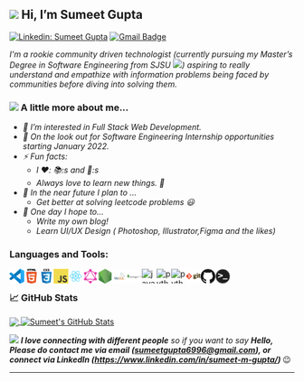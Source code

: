 <h2><img src="https://media.giphy.com/media/hvRJCLFzcasrR4ia7z/giphy.gif" width="25px"> Hi, I’m Sumeet Gupta </h2>

[![Linkedin: Sumeet Gupta](https://img.shields.io/badge/-Sumeet_Gupta-blue?style=flat-square&logo=Linkedin&logoColor=white&link=https://www.linkedin.com/in/sumeet-m-gupta/)](https://www.linkedin.com/in/sumeet-m-gupta/)
[![Gmail Badge](https://img.shields.io/badge/-Sumeet_Gupta-c14438?style=flat&logo=Gmail&logoColor=white&link=mailto:sumeetgupta6996@gmail.com)](mailto:sumeetgupta6996@gmail.com)

<p><em>I'm a rookie community driven technologist (currently pursuing my Master’s Degree in Software Engineering from SJSU <img src="https://media.giphy.com/media/fYSnHlufseco8Fh93Z/giphy.gif" width="30">) aspiring to really understand and empathize with information problems being faced by communities before diving into solving them.</em></p>

### <img src="https://github.com/TheDudeThatCode/TheDudeThatCode/blob/master/Assets/Developer.gif" width="45px"> A little more about me... <em>
  
   
  - 👀 I’m interested in Full Stack Web Development.
  - 💼 On the look out for  Software Engineering Internship opportunities starting January 2022.
  - ⚡ Fun facts: 
    - I ♥️: 📚:s and 🎥:s
    - Always love to learn new things. 💬
  - 🎯 In the near future I plan to ...
    -  Get better at solving leetcode problems 😃
  - 🤞 One day I hope to...
    - Write my own blog!
    - Learn UI/UX Design ( Photoshop, Illustrator,Figma and the likes)

</em>

### Languages and Tools:

<img align="left" alt="Visual Studio Code" width="26px" src="https://raw.githubusercontent.com/github/explore/80688e429a7d4ef2fca1e82350fe8e3517d3494d/topics/visual-studio-code/visual-studio-code.png" />
<img align="left" alt="HTML5" width="26px" src="https://raw.githubusercontent.com/github/explore/80688e429a7d4ef2fca1e82350fe8e3517d3494d/topics/html/html.png" />
<img align="left" alt="CSS3" width="26px" src="https://raw.githubusercontent.com/github/explore/80688e429a7d4ef2fca1e82350fe8e3517d3494d/topics/css/css.png" />
<img align="left" alt="JavaScript" width="26px" src="https://raw.githubusercontent.com/github/explore/80688e429a7d4ef2fca1e82350fe8e3517d3494d/topics/javascript/javascript.png" />
<img align="left" alt="React" width="26px" src="https://raw.githubusercontent.com/github/explore/80688e429a7d4ef2fca1e82350fe8e3517d3494d/topics/react/react.png" />
<img align="left" alt="GraphQL" width="26px" src="https://raw.githubusercontent.com/github/explore/80688e429a7d4ef2fca1e82350fe8e3517d3494d/topics/graphql/graphql.png" />
<img align="left" alt="Node.js" width="26px" src="https://raw.githubusercontent.com/github/explore/80688e429a7d4ef2fca1e82350fe8e3517d3494d/topics/nodejs/nodejs.png" />
<img align="left" alt="MySQL" width="26px" src="https://raw.githubusercontent.com/github/explore/80688e429a7d4ef2fca1e82350fe8e3517d3494d/topics/mysql/mysql.png" />
<img align="left" alt="MongoDB" width="26px" src="https://raw.githubusercontent.com/github/explore/80688e429a7d4ef2fca1e82350fe8e3517d3494d/topics/mongodb/mongodb.png" />
<img align="left" src="https://www.vectorlogo.zone/logos/java/java-icon.svg" alt="java" width="26px" height="26px"/> 
<img align="left" src="https://www.vectorlogo.zone/logos/python/python-icon.svg" alt="python" width="26px" height="26px"/>
<img align="left" src="https://www.vectorlogo.zone/logos/jupyter/jupyter-icon.svg" alt="python" width="26px" height="26px"/>
<img align="left" alt="Git" width="26px" src="https://raw.githubusercontent.com/github/explore/80688e429a7d4ef2fca1e82350fe8e3517d3494d/topics/git/git.png" />
<img align="left" alt="GitHub" width="26px" src="https://raw.githubusercontent.com/github/explore/78df643247d429f6cc873026c0622819ad797942/topics/github/github.png" />
<img align="left" alt="Terminal" width="26px" src="https://raw.githubusercontent.com/github/explore/80688e429a7d4ef2fca1e82350fe8e3517d3494d/topics/terminal/terminal.png" />
<br/>


### 📈 GitHub Stats

<a href="https://github.com/sumeetgupta9696">
  <img align="center" src="https://github-readme-stats.vercel.app/api/top-langs/?username=sumeetgupta9696&hide=html,tex&title_color=ffffff&text_color=c9cacc&icon_color=2bbc8a&bg_color=1d1f21&langs_count=3" />
</a>
<a href="https://github.com/sumeetgupta9696">
  <img align="center" src="https://github-readme-stats.vercel.app/api?username=sumeetgupta9696&show_icons=true&line_height=27&count_private=true&title_color=ffffff&text_color=c9cacc&icon_color=2bbc8a&bg_color=1d1f21" alt="Sumeet's GitHub Stats" />
</a>  


<br/>

<img src="https://media.giphy.com/media/LnQjpWaON8nhr21vNW/giphy.gif" width="60"> <em><b>I love connecting with different people</b> so if you want to say <b>Hello, Please do contact me via email (sumeetgupta6996@gmail.com), or connect via LinkedIn (https://www.linkedin.com/in/sumeet-m-gupta/) </b></em> :wink:

---
<!---
Yusuf-Juzar-Soni/Yusuf-Juzar-Soni is a ✨ special ✨ repository because its `README.md` (this file) appears on your GitHub profile.
You can click the Preview link to take a look at your changes.
--->

<!--
**sumeetgupta9696/sumeetgupta9696** is a ✨ _special_ ✨ repository because its `README.md` (this file) appears on your GitHub profile.

Here are some ideas to get you started:

- 🔭 I’m currently working on ...
- 🌱 I’m currently learning ...
- 👯 I’m looking to collaborate on ...
- 🤔 I’m looking for help with ...
- 💬 Ask me about ...
- 📫 How to reach me: ...
- 😄 Pronouns: ...
- ⚡ Fun fact: ...
-->
